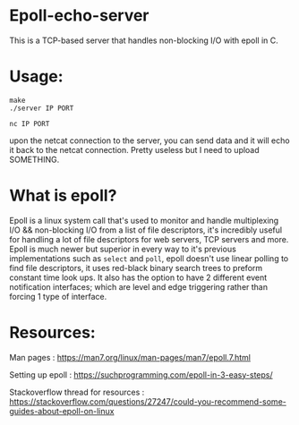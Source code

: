 # Epoll-echo-server
This is a TCP-based server that handles non-blocking I/O with epoll in C.

# Usage:
```
make
./server IP PORT

nc IP PORT
```

upon the netcat connection to the server, you can send data and it will echo it back to the netcat connection. Pretty useless but I need to upload 
SOMETHING.

# What is epoll?
Epoll is a linux system call that's used to monitor and handle multiplexing I/O && non-blocking I/O from a list of file descriptors, it's incredibly useful for handling a lot of file descriptors for web servers, TCP servers and more. Epoll is much newer but superior in every way to it's previous implementations such as ``select`` and ``poll``, epoll doesn't use linear polling to find file descriptors, it uses red-black binary search trees to preform constant time look ups. It also has the option to have 2 different event notification interfaces; which are level and edge triggering rather than forcing 1 type of interface.

# Resources:
Man pages        : https://man7.org/linux/man-pages/man7/epoll.7.html

Setting up epoll : https://suchprogramming.com/epoll-in-3-easy-steps/

Stackoverflow thread for resources : https://stackoverflow.com/questions/27247/could-you-recommend-some-guides-about-epoll-on-linux
